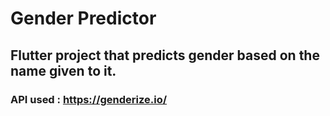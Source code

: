 # Gender Predictor

## Flutter project that predicts gender based on the name given to it.


### API used : https://genderize.io/

